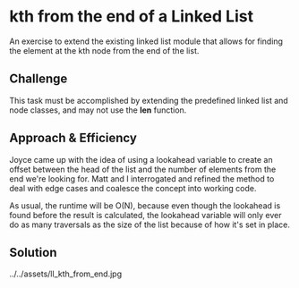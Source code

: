 # kth from the end of a Linked List
An exercise to extend the existing linked list module that allows for finding the element at the kth node from the end of the list.

## Challenge
This task must be accomplished by extending the predefined linked list and node classes, and may not use the __len__ function.

## Approach & Efficiency
Joyce came up with the idea of using a lookahead variable to create an offset between the head of the list and the number of elements from the end we're looking for. Matt and I interrogated and refined the method to deal with edge cases and coalesce the concept into working code.

As usual, the runtime will be O(N), because even though the lookahead is found before the result is calculated, the lookahead variable will only ever do as many traversals as the size of the list because of how it's set in place.

## Solution
![]()../../assets/ll_kth_from_end.jpg
